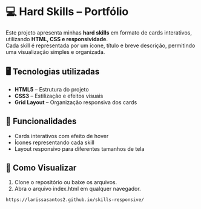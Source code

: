 # 💻 Hard Skills – Portfólio

Este projeto apresenta minhas **hard skills** em formato de cards interativos, utilizando **HTML, CSS e responsividade**.  
Cada skill é representada por um ícone, título e breve descrição, permitindo uma visualização simples e organizada.

## 🖥️ Tecnologias utilizadas
- **HTML5** – Estrutura do projeto  
- **CSS3** – Estilização e efeitos visuais  
- **Grid Layout** – Organização responsiva dos cards  

## 📌 Funcionalidades
- Cards interativos com efeito de hover  
- Ícones representando cada skill  
- Layout responsivo para diferentes tamanhos de tela  

## 👀 Como Visualizar  
1. Clone o repositório ou baixe os arquivos.  
2. Abra o arquivo index.html em qualquer navegador.
   
```bash
https://larissasantos2.github.io/skills-responsive/

